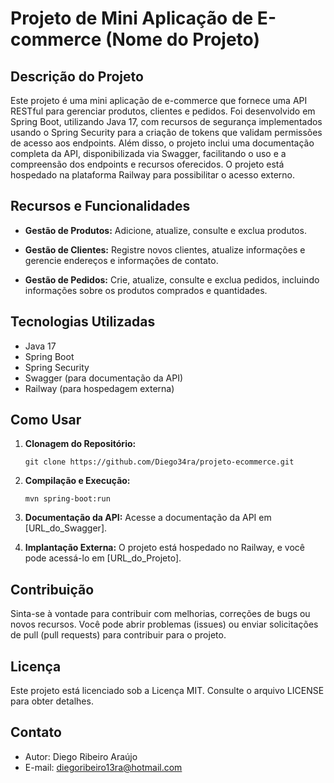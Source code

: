 
# Projeto de Mini Aplicação de E-commerce (Nome do Projeto)

## Descrição do Projeto

Este projeto é uma mini aplicação de e-commerce que fornece uma API RESTful para gerenciar produtos, clientes e pedidos. Foi desenvolvido em Spring Boot, utilizando Java 17, com recursos de segurança implementados usando o Spring Security para a criação de tokens que validam permissões de acesso aos endpoints. Além disso, o projeto inclui uma documentação completa da API, disponibilizada via Swagger, facilitando o uso e a compreensão dos endpoints e recursos oferecidos. O projeto está hospedado na plataforma Railway para possibilitar o acesso externo.

## Recursos e Funcionalidades

-   **Gestão de Produtos:** Adicione, atualize, consulte e exclua produtos.

-   **Gestão de Clientes:** Registre novos clientes, atualize informações e gerencie endereços e informações de contato.

-   **Gestão de Pedidos:** Crie, atualize, consulte e exclua pedidos, incluindo informações sobre os produtos comprados e quantidades.


## Tecnologias Utilizadas

-   Java 17
-   Spring Boot
-   Spring Security
-   Swagger (para documentação da API)
-   Railway (para hospedagem externa)

## Como Usar

1.  **Clonagem do Repositório:**
    ``` shell
    git clone https://github.com/Diego34ra/projeto-ecommerce.git
    ``` 
2.  **Compilação e Execução:**

    ``` shell
    mvn spring-boot:run
    ``` 

3.  **Documentação da API:** Acesse a documentação da API em [URL_do_Swagger].

4.  **Implantação Externa:** O projeto está hospedado no Railway, e você pode acessá-lo em [URL_do_Projeto].


## Contribuição

Sinta-se à vontade para contribuir com melhorias, correções de bugs ou novos recursos. Você pode abrir problemas (issues) ou enviar solicitações de pull (pull requests) para contribuir para o projeto.

## Licença

Este projeto está licenciado sob a Licença MIT. Consulte o arquivo LICENSE para obter detalhes.

## Contato

-   Autor: Diego Ribeiro Araújo
-   E-mail: diegoribeiro13ra@hotmail.com
